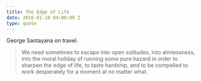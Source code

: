 ```yaml
---
title: The Edge of Life
date: 2016-01-10 04:00:00 Z
type: quote
---
```


George Santayana on travel.

> We need sometimes to escape into open solitudes, into aimlessness, into the moral holiday of running some pure hazard in order to sharpen the edge of life, to taste hardship, and to be compelled to work desperately for a moment at no matter what.
